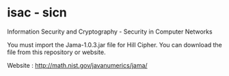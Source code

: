 # isac - sicn

Information Security and Cryptography - Security in Computer Networks

You must import the Jama-1.0.3.jar file for Hill Cipher.
You can download the file from this repository or website.

Website : http://math.nist.gov/javanumerics/jama/
